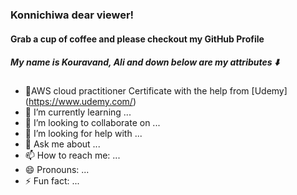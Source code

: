 



### Konnichiwa dear viewer! 
#### Grab a cup of coffee and please checkout my GitHub Profile

##### My name is Kouravand, Ali and down below are my attributes ⬇️

- 🔭AWS cloud practitioner Certificate with the help from [Udemy] (https://www.udemy.com/) 
- 🌱 I’m currently learning ...
- 👯 I’m looking to collaborate on ...
- 🤔 I’m looking for help with ...
- 💬 Ask me about ...
- 📫 How to reach me: ...
- 😄 Pronouns: ...
- ⚡ Fun fact: ...

